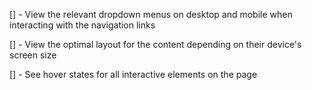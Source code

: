 [] - View the relevant dropdown menus on desktop and mobile when interacting with the navigation links

[] - View the optimal layout for the content depending on their device's screen size

[] - See hover states for all interactive elements on the page
